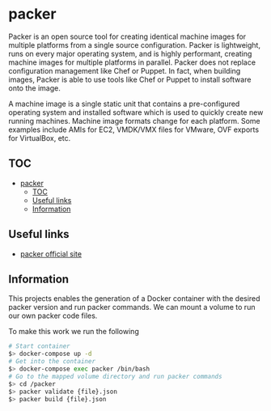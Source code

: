 # packer

Packer is an open source tool for creating identical machine images for multiple platforms from a single source configuration. Packer is lightweight, runs on every major operating system, and is highly performant, creating machine images for multiple platforms in parallel. Packer does not replace configuration management like Chef or Puppet. In fact, when building images, Packer is able to use tools like Chef or Puppet to install software onto the image.

A machine image is a single static unit that contains a pre-configured operating system and installed software which is used to quickly create new running machines. Machine image formats change for each platform. Some examples include AMIs for EC2, VMDK/VMX files for VMware, OVF exports for VirtualBox, etc.

## TOC

- [packer](#packer)
  - [TOC](#toc)
  - [Useful links](#useful-links)
  - [Information](#information)

## Useful links

- [packer official site](https://www.packer.io/)

## Information

This projects enables the generation of a Docker container with the desired packer version and run packer commands. We can mount a volume to run our own packer code files.

To make this work we run the following

```sh
# Start container
$> docker-compose up -d
# Get into the container
$> docker-compose exec packer /bin/bash
# Go to the mapped volume directory and run packer commands
$> cd /packer
$> packer validate {file}.json
$> packer build {file}.json
```
